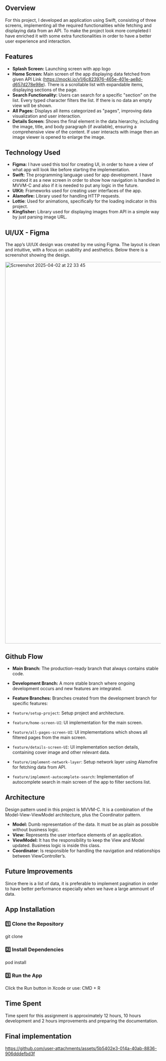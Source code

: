 ## Overview

For this project, I developed an application using Swift, consisting of three screens, implementing all the required functionalities while fetching and displaying data from an API. To make the project look more completed I have enriched it with some extra functionalities in order to have a better user experience and interaction.


## Features

- **Splash Screen:** Launching screen with app logo
- **Home Screen:** Main screen of the app displaying data fetched from given API Link (https://mocki.io/v1/6c823976-465e-401e-ae8d-d657d278e98e).
There is a scrollable list with expandable items, displaying sections of the page.
- **Search Functionality:** Users can search for a specific "section" on the list. Every typed character filters the list. If there is no data an empty view will be shown. 
- **All Pages:** Displays all items categorized as "pages", improving data visualization and user interaction.
- **Details Screen:** Shows the final element in the data hierarchy, including the image, title, and body paragraph (if available), ensuring a comprehensive view of the content. If user interacts with image then an image viewer is opened to enlarge the image.


## Technology Used

- **Figma:** I have used this tool for creating UI, in order to have a view of what app will look like before starting the implementation.
- **Swift:** The programming language used for app development. I have created it as a new screen in order to show how navigation is handled in MVVM-C and also if it is needed to put any logic in the future.
- **UIKit:** Frameworks used for creating user interfaces of the app.
- **Alamofire:** Library used for handling HTTP requests.
- **Lottie**: Used for animations, specifically for the loading indicator in this project.
- **Kingfisher:** Library used for displaying images from API in a simple way by just parsing image URL.

## UI/UX - Figma

The app’s UI/UX design was created by me using Figma. The layout is clean and intuitive, with a focus on usability and aesthetics. Below there is a screenshot showing the design.

<img width="1233" alt="Screenshot 2025-04-02 at 22 33 45" src="https://github.com/user-attachments/assets/00584364-1626-4be0-897b-61657c3f6ef0" />

## Github Flow

- **Main Branch:** The production-ready branch that always contains stable code.
- **Development Branch:** A more stable branch where ongoing development occurs and new features are integrated.
- **Feature Branches:** Branches created from the development branch for specific features:

- `feature/setup-project`: Setup project and architecture.
- `feature/home-screen-UI`: UI implementation for the main screen.
- `feature/all-pages-screen-UI`: UI implementations which shows all filtered pages from the main screen.
- `feature/details-screen-UI`: UI implementation section details, containing cover image and other relevant data.
- `feature/implement-network-layer`: Setup network layer using Alamofire for fetching data from API.
- `feature/implement-autocomplete-search`: Implementation of autocomplete search in main screen of the app to filter sections list.

## Architecture

Design pattern used in this project is MVVM-C. It is a combination of the Model-View-ViewModel architecture, plus the Coordinator pattern.

- **Model:** Dumb representation of the data. It must be as plain as possible without business logic.
- **View:** Represents the user interface elements of an application.
- **ViewModel:** It has the responsibility to keep the View and Model updated. Business logic is inside this class.
- **Coordinator**: Is responsible for handling the navigation and relationships between ViewController’s.


## Future Improvements

Since there is a list of data, it is preferable to implement pagination in order to have better performance especially when we have a large ammount of data.

## App Installation

### 1️⃣ Clone the Repository  

git clone <repository-url>

### 2️⃣ Install Dependencies

pod install

### 3️⃣ Run the App

Click the Run button in Xcode or use: CMD + R

## Time Spent

Time spent for this assignment is approximately 12 hours, 10 hours development and 2 hours improvements and preparing the documentation.

## Final implementation

https://github.com/user-attachments/assets/5b5402e3-014a-40ab-8836-906dddefbd3f




